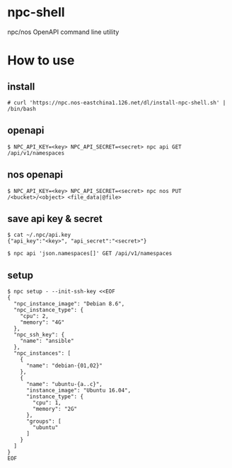 # npc-shell
npc/nos OpenAPI command line utility

# How to use

## install
```
# curl 'https://npc.nos-eastchina1.126.net/dl/install-npc-shell.sh' | /bin/bash
```

## openapi
```
$ NPC_API_KEY=<key> NPC_API_SECRET=<secret> npc api GET /api/v1/namespaces
```

## nos openapi
```
$ NPC_API_KEY=<key> NPC_API_SECRET=<secret> npc nos PUT /<bucket>/<object> <file_data|@file>
```

## save api key & secret
```
$ cat ~/.npc/api.key
{"api_key":"<key>", "api_secret":"<secret>"}

$ npc api 'json.namespaces[]' GET /api/v1/namespaces
```

## setup
```
$ npc setup - --init-ssh-key <<EOF
{
  "npc_instance_image": "Debian 8.6",
  "npc_instance_type": {
    "cpu": 2,
    "memory": "4G"
  },
  "npc_ssh_key": {
    "name": "ansible"
  },
  "npc_instances": [
    {
      "name": "debian-{01,02}"
    },
    {
      "name": "ubuntu-{a..c}",
      "instance_image": "Ubuntu 16.04",
      "instance_type": {
        "cpu": 1,
        "memory": "2G"
      },
      "groups": [
        "ubuntu"
      ]
    }
  ]
}
EOF
```